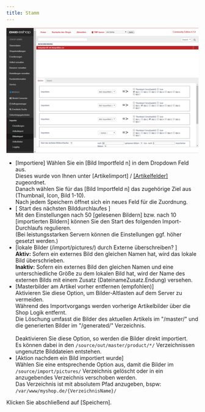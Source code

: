 ```yaml
---
title: Stamm
---
```


![Bilderimport | Stamm](../../../../assets/newAssets/Bilderimport-Stamm.png)

- [Importiere] Wählen Sie ein [Bild Importfeld n] in dem Dropdown Feld aus.  
  Dieses wurde von Ihnen unter [Artikelimport] / [[Artikelfelder]](../040_Artikelimport/040_Artikelfelder.md) zugeordnet.  
  Danach wählen Sie für das [Bild Importfeld n] das zugehörige Ziel aus (Thumbnail, Icon, Bild 1-10).  
  Nach jedem Speichern öffnet sich ein neues Feld für die Zuordnung.
- [ Start des nächsten Bilddurchlaufes ]  
  Mit den Einstellungen nach 50 [gelesenen Bildern] bzw. nach 10 [importierten Bildern] können Sie den Start des folgenden Import-Durchlaufs regulieren.  
  (Bei leistungsstarken Servern können die Einstellungen ggf. höher gesetzt werden.)
- [lokale Bilder (/import/pictures/) durch Externe überschreiben? ]  
  **Aktiv:** Sofern ein externes Bild den gleichen Namen hat, wird das lokale Bild überschrieben.  
  **Inaktiv:** Sofern ein externes Bild den gleichen Namen und eine unterschiedliche Größe zu dem lokalen Bild hat, wird der Name des externen Bilds mit einem Zusatz (DateinameZusatz.Endung) versehen. 
- [Masterbilder am Artikel vorher entfernen (empfohlen)]  
  Aktivieren Sie diese Option, um Bilder-Altlasten auf dem Server zu vermeiden.  
  Während des Importvorgangs werden vorherige Artikelbilder über die Shop Logik entfernt.  
  Die Löschung umfasst die Bilder des aktuellen Artikels im "/master/" und die generierten Bilder im "/generated/" Verzeichnis.  
  <br>
  Deaktivieren Sie diese Option, so werden die Bilder direkt importiert.  
  Es können dabei in den `/source/out/master/product/*/` Verzeichnissen ungenutzte Bilddateien entstehen.   
- [Aktion nachdem ein Bild importiert wurde]  
  Wählen Sie eine entsprechende Option aus, damit die Bilder im `/source/import/pictures/` Verzeichnis gelöscht oder in ein anzugebendes Verzeichnis verschoben werden.  
  Das Verzeichnis ist mit absolutem Pfad anzugeben, bspw: `/var/www/myshop.de/{VerzeichnisName}/` 

Klicken Sie abschließend auf [Speichern].
